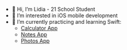 - 👋 Hi, I’m Lidia - 21 School Student
- 👀 I’m interested in iOS mobile development
- 🌱 I’m currently practicing and learning Swift:
  - [Calculator App](https://github.com/LidiaGr/Swift_piscine/tree/main/day00)
  - [Notes App](https://github.com/LidiaGr/Swift_piscine/tree/main/day02)
  - [Photos App](https://github.com/LidiaGr/Swift_piscine/tree/main/day03)

<!--- - Swift: [Pokedex](https://github.com/LidiaGr/Pokedex)
 - C++: [Webserver project](https://github.com/LidiaGr/Webserver)

<!---
LidiaGr/LidiaGr is a ✨ special ✨ repository because its `README.md` (this file) appears on your GitHub profile.
You can click the Preview link to take a look at your changes.
--->
